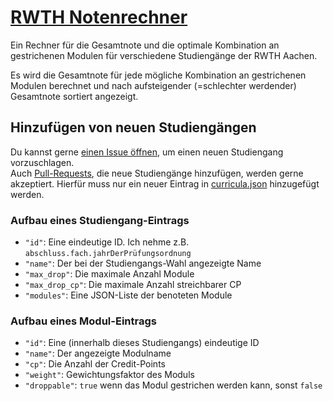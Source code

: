 # [RWTH Notenrechner](https://phillecl.github.io/notenrechner.html)

Ein Rechner für die Gesamtnote und die optimale Kombination an gestrichenen Modulen
für verschiedene Studiengänge der RWTH Aachen.

Es wird die Gesamtnote für jede mögliche Kombination an gestrichenen Modulen berechnet
und nach aufsteigender (=schlechter werdender) Gesamtnote sortiert angezeigt.

## Hinzufügen von neuen Studiengängen

Du kannst gerne [einen Issue öffnen](https://github.com/PhilLecl/PhilLecl.github.io/issues/new), um einen neuen
Studiengang vorzuschlagen.  
Auch [Pull-Requests](https://github.com/PhilLecl/PhilLecl.github.io/pulls), die neue Studiengänge hinzufügen, werden
gerne akzeptiert.
Hierfür muss nur ein neuer Eintrag
in [curricula.json](https://github.com/PhilLecl/PhilLecl.github.io/blob/main/notenrechner/curricula.json) hinzugefügt
werden.

### Aufbau eines Studiengang-Eintrags

- `"id"`: Eine eindeutige ID. Ich nehme z.B. `abschluss.fach.jahrDerPrüfungsordnung`
- `"name"`: Der bei der Studiengangs-Wahl angezeigte Name
- `"max_drop"`: Die maximale Anzahl Module
- `"max_drop_cp"`: Die maximale Anzahl streichbarer CP
- `"modules"`: Eine JSON-Liste der benoteten Module

### Aufbau eines Modul-Eintrags

- `"id"`: Eine (innerhalb dieses Studiengangs) eindeutige ID
- `"name"`: Der angezeigte Modulname
- `"cp"`: Die Anzahl der Credit-Points
- `"weight"`: Gewichtungsfaktor des Moduls
- `"droppable"`: `true` wenn das Modul gestrichen werden kann, sonst `false`
